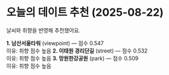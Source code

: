 # 오늘의 데이트 추천 (2025-08-22)

날씨와 취향을 반영해 추천했어요.

**1. 남산서울타워** (viewpoint) — 점수 0.547  
이유: 취향 점수 높음
**2. 이태원 경리단길** (street) — 점수 0.532  
이유: 취향 점수 높음
**3. 망원한강공원** (park) — 점수 0.509  
이유: 취향 점수 높음